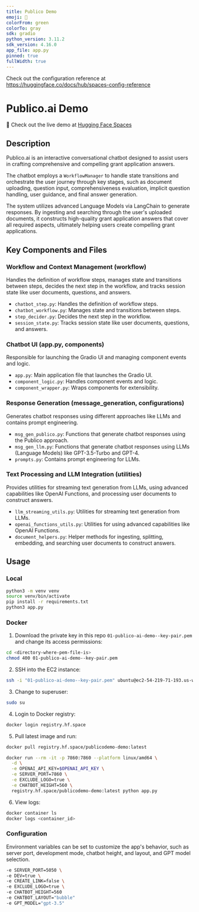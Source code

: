 ```yaml
---
title: Publico Demo
emoji: 🚀
colorFrom: green
colorTo: gray
sdk: gradio
python_version: 3.11.2
sdk_version: 4.16.0
app_file: app.py
pinned: true
fullWidth: true
---
```


Check out the configuration reference at https://huggingface.co/docs/hub/spaces-config-reference

# Publico.ai Demo

🚀 Check out the live demo at [Hugging Face Spaces](https://huggingface.co/spaces/PublicoDemo/Demo)


## Description

Publico.ai is an interactive conversational chatbot designed to assist users in crafting comprehensive and compelling grant application answers.

The chatbot employs a `WorkflowManager` to handle state transitions and orchestrate the user journey through key stages, such as document uploading, question input, comprehensiveness evaluation, implicit question handling, user guidance, and final answer generation.

The system utilizes advanced Language Models via LangChain to generate responses. By ingesting and searching through the user's uploaded documents, it constructs high-quality grant application answers that cover all required aspects, ultimately helping users create compelling grant applications.


## Key Components and Files

### Workflow and Context Management (workflow)

Handles the definition of workflow steps, manages state and transitions between steps, decides the next step in the workflow, and tracks session state like user documents, questions, and answers.

- `chatbot_step.py`: Handles the definition of workflow steps.
- `chatbot_workflow.py`: Manages state and transitions between steps.
- `step_decider.py`: Decides the next step in the workflow.
- `session_state.py`: Tracks session state like user documents, questions, and answers.

### Chatbot UI (app.py, components)

Responsible for launching the Gradio UI and managing component events and logic.

- `app.py`: Main application file that launches the Gradio UI.
- `component_logic.py`: Handles component events and logic.
- `component_wrapper.py`: Wraps components for extensibility.

### Response Generation (message_generation, configurations)

Generates chatbot responses using different approaches like LLMs and contains prompt engineering.

- `msg_gen_publico.py`: Functions that generate chatbot responses using the Publico approach.
- `msg_gen_llm.py`: Functions that generate chatbot responses using LLMs (Language Models) like GPT-3.5-Turbo and GPT-4.
- `prompts.py`: Contains prompt engineering for LLMs.

### Text Processing and LLM Integration (utilities)

Provides utilities for streaming text generation from LLMs, using advanced capabilities like OpenAI Functions, and processing user documents to construct answers.

- `llm_streaming_utils.py`: Utilities for streaming text generation from LLMs.
- `openai_functions_utils.py`: Utilities for using advanced capabilities like OpenAI Functions.
- `document_helpers.py`: Helper methods for ingesting, splitting, embedding, and searching user documents to construct answers.


## Usage

### Local

```bash
python3 -m venv venv
source venv/bin/activate
pip install -r requirements.txt
python3 app.py
```

### Docker

1. Download the private key in this repo `01-publico-ai-demo--key-pair.pem` and change its access permissions:

```bash
cd <directory-where-pem-file-is>
chmod 400 01-publico-ai-demo--key-pair.pem
```

2. SSH into the EC2 instance:

```bash
ssh -i "01-publico-ai-demo--key-pair.pem" ubuntu@ec2-54-219-71-193.us-west-1.compute.amazonaws.com
```

3. Change to superuser:
```bash
sudo su
```

4. Login to Docker registry:

```bash
docker login registry.hf.space
```

5. Pull latest image and run:

```bash
docker pull registry.hf.space/publicodemo-demo:latest

docker run --rm -it -p 7860:7860 --platform linux/amd64 \
  -d \
  -e OPENAI_API_KEY=$OPENAI_API_KEY \
  -e SERVER_PORT=7860 \
  -e EXCLUDE_LOGO=true \
  -e CHATBOT_HEIGHT=560 \
  registry.hf.space/publicodemo-demo:latest python app.py
```

6. View logs:

```bash
docker container ls
docker logs <container_id>
```

### Configuration

Environment variables can be set to customize the app's behavior, such as server port, development mode, chatbot height, and layout, and GPT model selection.

```bash
-e SERVER_PORT=5050 \
-e DEV=true \
-e CREATE_LINK=false \
-e EXCLUDE_LOGO=true \
-e CHATBOT_HEIGHT=560
-e CHATBOT_LAYOUT="bubble"
-e GPT_MODEL="gpt-3.5"
```
